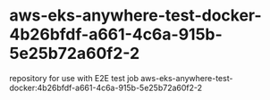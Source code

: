 # aws-eks-anywhere-test-docker-4b26bfdf-a661-4c6a-915b-5e25b72a60f2-2
repository for use with E2E test job aws-eks-anywhere-test-docker:4b26bfdf-a661-4c6a-915b-5e25b72a60f2-2
